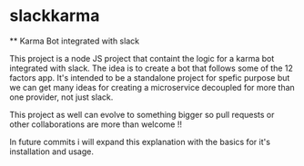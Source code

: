 # slackkarma

** Karma Bot integrated with slack 

This project is a node JS project that containt the logic for a karma bot integrated with slack.
The idea is to create a bot that follows some of the 12 factors app. It's intended to be a standalone project for spefic
purpose but we can get many ideas for creating a microservice decoupled for more than one provider, not just slack. 

This project as well can evolve to something bigger so pull requests or other collaborations are more than welcome !! 

In future commits i will expand this explanation with the basics for it's installation and usage. 
